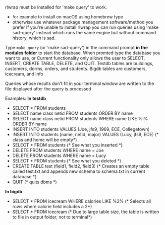 rlwrap must be installed for 'make query' to work.
  - for example to install on macOS using homebrew type <brew install rlwrap>
  - otherwise use whatever package management software/method you prefer
If you're unable to install rlwrap you can run queries using 'make sad-query'
instead which runs the same engine but without command history, which is sad.

Type `make query` (or 'make sad-query') in the command prompt **in the modules folder** to start the
database.  When promted type the database you want to use, <testdb> or <bigdb> 
Current functionality only allows the user to SELECT, INSERT, CREATE TABLE, DELETE, and QUIT. 
Testdb tables are buildings, customers, dorms, orders, and students.
Bigdb tables are customers, icecream, and info

Queries whose results don't fit in your terminal  window are written to the 
file displayed after the query is processed

Examples:
  **In testdb**
- SELECT * FROM students
- SELECT name class netid FROM students ORDER BY name
- SELECT name class netid FROM students WHERE name LIKE %i% ORDER BY name
- INSERT INTO students VALUES (Joe, jfs9, 1969, ECE, Collegetown)
- INSERT INTO students (name, netid, major) VALUES (Lucy, jfs9, ECE) (* class and home will be empty*)
- SELECT * FROM students (* See what you inserted *)
- DELETE FROM students WHERE name = Joe
- DELETE FROM students WHERE name = Lucy
- SELECT * FROM students (* See what you deleted *)
- CREATE TABLE test (field1, field2, field3) (* Creates an empty table called test.txt and appends new schema to schema.txt in current database *)
- QUIT (* quits dbms *)

**In bigdb**
- SELECT * FROM icecream WHERE calories LIKE %2% (* Selects all rows where calorie field includes a 2*)
- SELECT * FROM icecream (* Due to large table size, the table is written to file in output folder, not to terminal*)